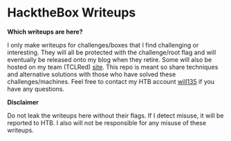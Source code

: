 # HacktheBox Writeups

**Which writeups are here?**

I only make writeups for challenges/boxes that I find challenging or interesting.  They will all be protected with the challenge/root flag and will eventually be released onto my blog when they retire.  Some will also be hosted on my team (TCLRed) [site](https://thecybergeek.co.uk/).  This repo is meant so share techniques and alternative solutions with those who have solved these challenges/machines.  Feel free to contact my HTB account [will135](https://www.hackthebox.eu/profile/89875) if you have any questions.

**Disclaimer**

Do not leak the writeups here without their flags. If I detect misuse, it will be reported to HTB.  I also will not be responsible for any misuse of these writeups.

